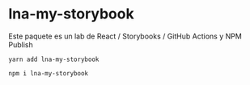 # lna-my-storybook

Este paquete es un lab de React / Storybooks / GitHub Actions y NPM Publish

```
yarn add lna-my-storybook
```

```
npm i lna-my-storybook
```
